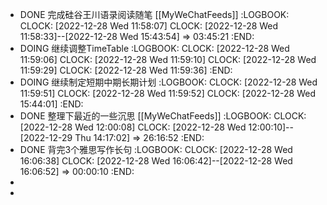 - DONE  完成硅谷王川语录阅读随笔 [[MyWeChatFeeds]]
  :LOGBOOK:
  CLOCK: [2022-12-28 Wed 11:58:07]
  CLOCK: [2022-12-28 Wed 11:58:33]--[2022-12-28 Wed 15:43:54] =>  03:45:21
  :END:
- DOING  继续调整TimeTable
  :LOGBOOK:
  CLOCK: [2022-12-28 Wed 11:59:06]
  CLOCK: [2022-12-28 Wed 11:59:10]
  CLOCK: [2022-12-28 Wed 11:59:29]
  CLOCK: [2022-12-28 Wed 11:59:36]
  :END:
- DOING  继续制定短期中期长期计划
  :LOGBOOK:
  CLOCK: [2022-12-28 Wed 11:59:51]
  CLOCK: [2022-12-28 Wed 11:59:52]
  CLOCK: [2022-12-28 Wed 15:44:01]
  :END:
- DONE  整理下最近的一些沉思 [[MyWeChatFeeds]]
  :LOGBOOK:
  CLOCK: [2022-12-28 Wed 12:00:08]
  CLOCK: [2022-12-28 Wed 12:00:10]--[2022-12-29 Thu 14:17:02] =>  26:16:52
  :END:
- DONE 背完3个雅思写作长句
  :LOGBOOK:
  CLOCK: [2022-12-28 Wed 16:06:38]
  CLOCK: [2022-12-28 Wed 16:06:42]--[2022-12-28 Wed 16:06:52] =>  00:00:10
  :END:
-
-